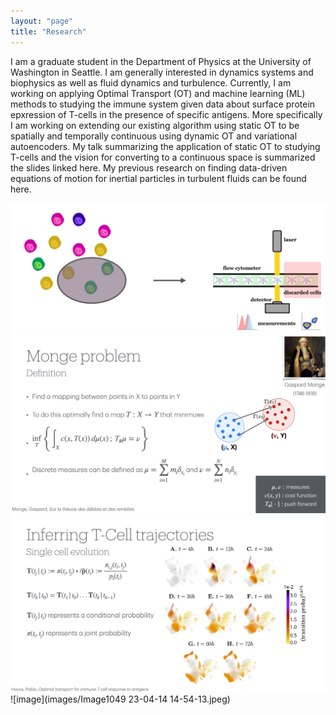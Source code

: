 ```yaml
---
layout: "page"
title: "Research"
---
```


I am a graduate student in the Department of Physics at the University of Washington in Seattle. I am generally interested in dynamics systems and biophysics as well as fluid dynamics and turbulence. Currently, I am working on applying Optimal Transport (OT) and machine learning (ML) methods to studying the immune system given data about surface protein epxression of T-cells in the presence of specific antigens. More specifically I am working on extending our existing algorithm using static OT to be spatially and temporally continuous using dynamic OT and variational autoencoders. My talk summarizing the application of static OT to studying T-cells and the vision for converting to a continuous space is summarized the slides linked here. My previous research on finding data-driven equations of motion for inertial particles in turbulent fluids can be found here. 

![image](images/OT1.jpeg)
![image](images/OT2.jpeg)
![image](images/OT3.jpeg)
![image](images/Image1049 23-04-14 14-54-13.jpeg)
